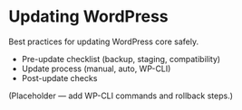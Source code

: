 # Updating WordPress

Best practices for updating WordPress core safely.

- Pre-update checklist (backup, staging, compatibility)
- Update process (manual, auto, WP-CLI)
- Post-update checks

(Placeholder — add WP-CLI commands and rollback steps.)
